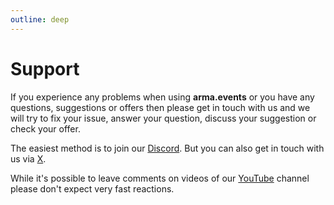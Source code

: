 ```yaml
---
outline: deep
---
```


# Support

If you experience any problems when using **arma.events** or you have any questions, suggestions or offers then please get in touch with us and we will try to fix your issue, answer your question, discuss your suggestion or check your offer.

The easiest method is to join our [Discord](https://discord.gg/b2aABzh8xJ "Discord invite"). But you can also get in touch with us via [X](https://x.com/arma_events "arma.events on X").

While it's possible to leave comments on videos of our [YouTube](https://www.youtube.com/@arma.events "YouTube Channel") channel please don't expect very fast reactions.
